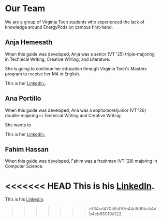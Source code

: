 # Our Team
We are a group of Virginia Tech students who experienced the lack of knowledge around EnergyPods on campus first-hand.

## Anja Hemesath
When this guide was developed, Anja was a senior (VT '25) triple-majoring in Technical Writing, Creative Writing, and Literature. 

She is going to continue her education through Virginia Tech's Masters program to receive her MA in English.

This is her [LinkedIn.](https://www.linkedin.com/in/anjaah/).


## Ana Portillo
When this guide was developed, Ana was a sophomore/junior (VT '26) double-majoring in Technical Writing and Creative Writing. 

She wants to

This is her [LinkedIn.](www.linkedin.com/in/ana-portillo-295b50290)


## Fahim Hassan
When this guide was developed, Fahim was a freshman (VT '28) majoring in Computer Science.

<<<<<<< HEAD
This is his [LinkedIn]().
=======
This is his [LinkedIn](https://www.linkedin.com/in/fahim-hassan-1244321a6/).

>>>>>>> ef34cd47059af97e44d9d9ba54db4cb68010d122
